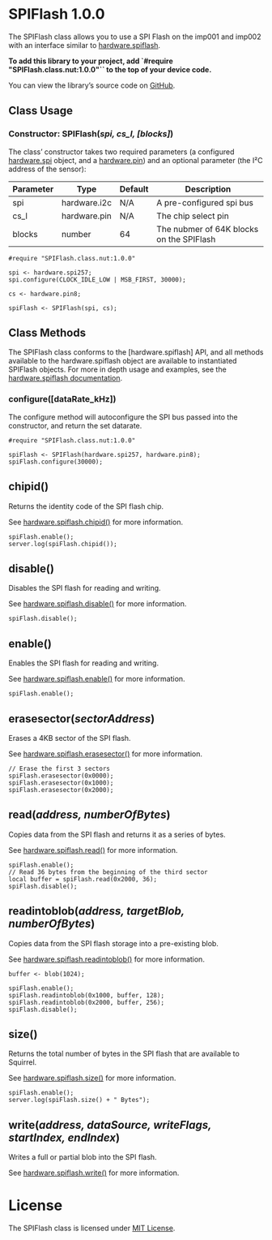 # SPIFlash 1.0.0

The SPIFlash class allows you to use a SPI Flash on the imp001 and imp002 with an interface similar to [hardware.spiflash](https://electricimp.com/docs/api/hardware/spiflash).

**To add this library to your project, add `#require "SPIFlash.class.nut:1.0.0"`` to the top of your device code.**

You can view the library’s source code on [GitHub](https://github.com/electricimp/spiflash/tree/v1.0.0).

## Class Usage

### Constructor: SPIFlash(*spi, cs_l, [blocks]*)

The class’ constructor takes two required parameters (a configured [hardware.spi](https://electricimp.com/docs/api/hardware/spi) object, and a [hardware.pin](https://electricimp.com/docs/api/hardware/pin1)) and an optional parameter (the I&sup2;C address of the sensor):


| Parameter     | Type         | Default | Description |
| ------------- | ------------ | ------- | ----------- |
| spi           | hardware.i2c | N/A     | A pre-configured spi bus |
| cs_l          | hardware.pin | N/A     | The chip select pin      |
| blocks        | number       | 64      | The nubmer of 64K blocks on the SPIFlash |

```squirrel
#require "SPIFlash.class.nut:1.0.0"

spi <- hardware.spi257;
spi.configure(CLOCK_IDLE_LOW | MSB_FIRST, 30000);

cs <- hardware.pin8;

spiFlash <- SPIFlash(spi, cs);
```

## Class Methods

The SPIFlash class conforms to the [hardware.spiflash] API, and all methods available to the hardware.spiflash object are available to instantiated SPIFlash objects. For more in depth usage and examples, see the [hardware.spiflash documentation](https://electricimp.com/docs/api/hardware/spiflash).

### configure([dataRate_kHz])

The configure method will autoconfigure the SPI bus passed into the constructor, and return the set datarate.

```squirrel
#require "SPIFlash.class.nut:1.0.0"

spiFlash <- SPIFlash(hardware.spi257, hardware.pin8);
spiFlash.configure(30000);
```

## chipid()

Returns the identity code of the SPI flash chip.

See [hardware.spiflash.chipid()](https://electricimp.com/docs/api/hardware/spiflash/chipid) for more information.

```squirrel
spiFlash.enable();
server.log(spiFlash.chipid());
```

## disable()

Disables the SPI flash for reading and writing.

See [hardware.spiflash.disable()](https://electricimp.com/docs/api/hardware/spiflash/disable) for more information.

```squirrel
spiFlash.disable();
```

## enable()

Enables the SPI flash for reading and writing.

See [hardware.spiflash.enable()](https://electricimp.com/docs/api/hardware/spiflash/enable) for more information.

```squirrel
spiFlash.enable();
```

## erasesector(*sectorAddress*)

Erases a 4KB sector of the SPI flash.

See [hardware.spiflash.erasesector()](https://electricimp.com/docs/api/hardware/spiflash/erasesector) for more information.

```squirrel
// Erase the first 3 sectors
spiFlash.erasesector(0x0000);
spiFlash.erasesector(0x1000);
spiFlash.erasesector(0x2000);
```


## read(*address, numberOfBytes*)

Copies data from the SPI flash and returns it as a series of bytes.

See [hardware.spiflash.read()](https://electricimp.com/docs/api/hardware/spiflash/read) for more information.

```squirrel
spiFlash.enable();
// Read 36 bytes from the beginning of the third sector
local buffer = spiFlash.read(0x2000, 36);
spiFlash.disable();
```

## readintoblob(*address, targetBlob, numberOfBytes*)

Copies data from the SPI flash storage into a pre-existing blob.

See [hardware.spiflash.readintoblob()](https://electricimp.com/docs/api/hardware/spiflash/readintoblob) for more information.

```squirrel
buffer <- blob(1024);

spiFlash.enable();
spiFlash.readintoblob(0x1000, buffer, 128);
spiFlash.readintoblob(0x2000, buffer, 256);
spiFlash.disable();
```

## size()

Returns the total number of bytes in the SPI flash that are available to Squirrel.

See [hardware.spiflash.size()](https://electricimp.com/docs/api/hardware/spiflash/size) for more information.

```squirrel
spiFlash.enable();
server.log(spiFlash.size() + " Bytes");
```

## write(*address, dataSource, writeFlags, startIndex, endIndex*)

Writes a full or partial blob into the SPI flash.

See [hardware.spiflash.write()](https://electricimp.com/docs/api/hardware/spiflash/write) for more information.

# License

The SPIFlash class is licensed under [MIT License](https://github.com/electricimp/spiflash/tree/master/LICENSE).
